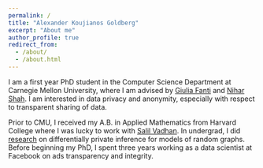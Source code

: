 ```yaml
---
permalink: /
title: "Alexander Koujianos Goldberg"
excerpt: "About me"
author_profile: true
redirect_from:
  - /about/
  - /about.html
---
```


I am a first year PhD student in the Computer Science Department at Carnegie Mellon University, where I am advised by [Giulia Fanti](https://www.andrew.cmu.edu/user/gfanti/) and [Nihar Shah](https://www.cs.cmu.edu/~nihars/). I am interested in data privacy and anonymity, especially with respect to transparent sharing of data.

Prior to CMU, I received my A.B. in Applied Mathematics from Harvard College where I was lucky to work with [Salil Vadhan](https://salil.seas.harvard.edu/). In undergrad, I did [research](https://dash.harvard.edu/bitstream/handle/1/39011509/GOLDBERG-SENIORTHESIS-2018.pdf?sequence=3&isAllowed=y) on differentially private inference for models of random graphs. Before beginning my PhD, I spent three years working as a data scientist at Facebook on ads transparency and integrity.
